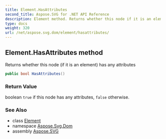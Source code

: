 ```yaml
---
title: Element.HasAttributes
second_title: Aspose.SVG for .NET API Reference
description: Element method. Returns whether this node if it is an element has any attributes
type: docs
weight: 320
url: /net/aspose.svg.dom/element/hasattributes/
---
```

## Element.HasAttributes method

Returns whether this node (if it is an element) has any attributes

```csharp
public bool HasAttributes()
```

### Return Value

boolean `true` if this node has any attributes, `false` otherwise.

### See Also

* class [Element](../)
* namespace [Aspose.Svg.Dom](../../../aspose.svg.dom/)
* assembly [Aspose.SVG](../../../)
